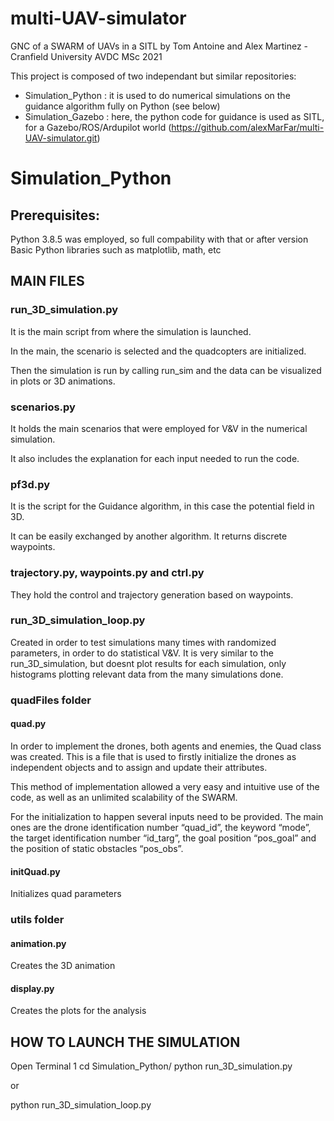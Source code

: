 # multi-UAV-simulator
GNC of a SWARM of UAVs in a SITL by Tom Antoine and Alex Martinez - Cranfield University AVDC MSc 2021

This project is composed of two independant but similar repositories: 
- Simulation_Python : it is used to do numerical simulations on the guidance algorithm fully on Python (see below)
- Simulation_Gazebo : here, the python code for guidance is used as SITL, for a Gazebo/ROS/Ardupilot world (https://github.com/alexMarFar/multi-UAV-simulator.git)

# Simulation_Python

## Prerequisites:
Python 3.8.5 was employed, so full compability with that or after version
Basic Python libraries such as matplotlib, math, etc

## MAIN FILES

### run_3D_simulation.py
It is the main script from where the simulation is launched. 

In the main, the scenario is selected and the quadcopters are initialized. 

Then the simulation is run by calling run_sim and the data can be visualized in plots or 3D animations.

### scenarios.py
It holds the main scenarios that were employed for V&V in the numerical simulation.

It also includes the explanation for each input needed to run the code.

### pf3d.py
It is the script for the Guidance algorithm, in this case the potential field in 3D.

It can be easily exchanged by another algorithm. It returns discrete waypoints.

### trajectory.py, waypoints.py and ctrl.py
They hold the control and trajectory generation based on waypoints.

### run_3D_simulation_loop.py
Created in order to test simulations many times with randomized parameters, in order to do statistical V&V. 
It is very similar to the run_3D_simulation, but doesnt plot results for each simulation, only histograms 
plotting relevant data from the many simulations done. 

### quadFiles folder

#### quad.py
In order to implement the drones, both agents and enemies, the Quad class was created. This is a file that 
is used to firstly initialize the drones as independent objects and to assign and update their attributes. 

This method of implementation allowed a very easy and intuitive use of the code, as well as an unlimited 
scalability of the SWARM.  

For the initialization to happen several inputs need to be provided. The main ones are the drone 
identification number “quad_id”, the keyword “mode”, the target identification number “id_targ”, the goal 
position “pos_goal” and the position of static obstacles “pos_obs”. 

#### initQuad.py
Initializes quad parameters
 

### utils folder
#### animation.py
Creates the 3D animation

#### display.py
Creates the plots for the analysis

## HOW TO LAUNCH THE SIMULATION

Open Terminal 1
cd Simulation_Python/
python run_3D_simulation.py

or

python run_3D_simulation_loop.py
